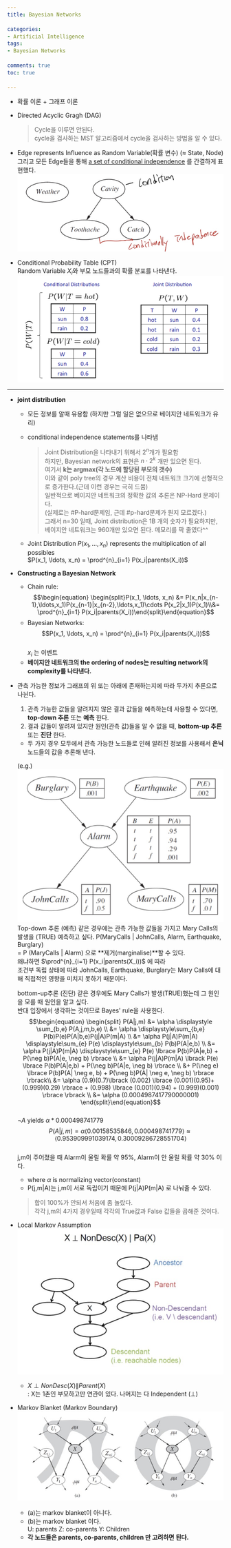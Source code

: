 ```yaml
---
title: Bayesian Networks

categories:
- Artificial Intelligence
tags:
- Bayesian Networks

comments: true
toc: true

---
```

- 확률 이론 + 그래프 이론
- Directed Acyclic Gragh (DAG)
    > Cycle을 이루면 안된다.    
    > cycle을 검사하는 MST 알고리즘에서 cycle을 검사하는 방법을 알 수 있다.    

- Edge represents Influence as Random Variable(확률 변수) ($\approx$ State, Node) 그리고 모든 Edge들을 통해 <U>a set of conditional independence</U> 를 간결하게 표현했다.    
![condition](/assets/img/BayesianNetwork/condition.jpg)

- Conditional Probability Table (CPT)  
    Random Variable $X_i$와 부모 노드들과의 확률 분포를 나타낸다.
    ![conditioanl probability table](/assets/img/BayesianNetwork/Conditional_probability_table.png)

-------

- **joint distribution**

    - 모든 정보를 알때 유용함 (하지만 그럴 일은 없으므로 베이지안 네트워크가 유리)
    - conditional independence statements를 나타냄    

        > Joint Distribution을 나타내기 위해서 $2^n$개가 필요함     
        > 하지만, Bayesian network의 표현은 $n\cdot 2^k$ 개만 있으면 된다.    
        > 여기서 **k는 argmax(각 노드에 할당된 부모의 갯수)**      
        > 이와 같이 poly tree의 경우 계산 비용이 전체 네트워크 크기에 선형적으로 증가한다.(근데 이런 경우는 극히 드뭄)      
        > 일반적으로 베이지안 네트워크의 정확한 값의 추론은 NP-Hard 문제이다.       
        > (실제로는 #P-hard문제임, 근데 #p-hard문제가 뭔지 모르겠다.)       
        그래서 n=30 일때, Joint distribution은 1B 개의 숫자가 필요하지만, 베이지안 네트워크는 960개만 있으면 된다. 메모리를 팍 줄였다^^
    - Joint Distribution $P(x_1, \ldots, x_n)$ represents the multiplication of all possibles     
    $P(x_1, \ldots, x_n) = \prod^{n}_{i=1} P(x_i|parents(X_i))$    
        
- **Constructing a Bayesian Network**
    - Chain rule:
        $$\begin{equation} \begin{split}P(x_1, \ldots, x_n) &= P(x_n|x_{n-1},\ldots,x_1)P(x_{n-1}|x_{n-2},\ldots,x_1)\cdots P(x_2|x_1)P(x_1)\\&= \prod^{n}_{i=1} P(x_i|parents(X_i))\end{split}\end{equation}$$
    - Bayesian Networks:    
        $$P(x_1, \ldots, x_n) = \prod^{n}_{i=1} P(x_i|parents(X_i))$$    
        $x_i$ 는 이벤트
    - **베이지안 네트워크의 the ordering of nodes는 resulting network의 complexity를 나타낸다.**
        
- 관측 가능한 정보가 그래프의 위 또는 아래에 존재하는지에 따라 두가지 추론으로 나뉜다.
    1. 관측 가능한 값들을 알려지지 않은 결과 값들을 예측하는데 사용할 수 있다면, **top-down 추론** 또는 **예측** 한다.
    2. 결과 값들이 알려져 있지만 원인(관측 값)들을 알 수 없을 때, **bottom-up 추론** 또는 **진단** 한다.
    - 두 가지 경우 모두에서 관측 가능한 노드들로 인해 알려진 정보를 사용해서 **은닉** 노드들의 값을 추론해 낸다.    

    (e.g.)    
    ![bayesian networks](/assets/img/BayesianNetwork/bayesian_network.jpg)
    Top-down 추론 (예측) 같은 경우에는 관측 가능한 값들을 가지고 Mary Calls의 발생을 (TRUE) 예측하고 싶다.
    P(MaryCalls | JohnCalls, Alarm, Earthquake, Burglary)    
    = P (MaryCalls | Alarm) 으로 **제거(marginalise)**할 수 있다.     
    왜냐하면 $\prod^{n}_{i=1} P(x_i|parents(X_i))$ 에 따라     
    조건부 독립 상태에 따라 JohnCalls, Earthquake, Burglary는 Mary Calls에 대해 직접적인 영향을 미치지 못하기 때문이다.    

    bottom-up추론 (진단) 같은 경우에도 Mary Calls가 발생(TRUE)했는데 그 원인을 모를 때 원인을 알고 싶다.  
    반대 입장에서 생각하는 것이므로 Bayes' rule을 사용한다.
    $$\begin{equation} \begin{split} P(A|j,m) &= \alpha \displaystyle \sum_{b,e} P(A,j,m,b,e) \\ 
    &= \alpha \displaystyle\sum_{b,e} P(b)P(e)P(A|b,e)P(j|A)P(m|A) \\ 
    &= \alpha P(j|A)P(m|A) \displaystyle\sum_{e} P(e) \displaystyle\sum_{b} P(b)P(A|e,b) \\
    &= \alpha P(j|A)P(m|A) \displaystyle\sum_{e} P(e) \lbrace P(b)P(A|e,b) + P(\neg b)P(A|e, \neg b) \rbrace \\
    &= \alpha P(j|A)P(m|A) \lbrack P(e) \lbrace P(b)P(A|e,b) + P(\neg b)P(A|e, \neg b) \rbrace \\
    &+ P(\neg e) \lbrace P(b)P(A| \neg e, b) + P(\neg b)P(A| \neg e, \neg b) \rbrace \rbrack\\
    &= \alpha (0.9)(0.7)\lbrack (0.002) \lbrace (0.001)(0.95)+(0.999)(0.29) \rbrace + (0.998) \lbrace (0.001)(0.94) + (0.999)(0.001) \rbrace \rbrack \\
    &= \alpha (0.0004987417790000001)   
    \end{split}\end{equation}$$     
    $\neg A$  yields $\alpha * 0.000498741779$    
    $$P(A|j,m) = \alpha \langle 0.00158535846, 0.000498741779 \rangle \approx \langle 0.953909991039174, 0.30009286728551704 \rangle$$    
    j,m이 주어졌을 때 Alarm이 울릴 확률 약 95%, Alarm이 안 울릴 확률 약 30% 이다.       

    * where $\alpha$ is normalizing vector(constant)    
    * P(j,m\|A)는 j,m이 서로 독립이기 때문에 P(j\|A)P(m\|A) 로 나눠줄 수 있다.     


    > 합이 100%가 안되서 처음에 좀 놀랐다.      
    > 각각 j,m의 4가지 경우일때 각각의 True값과 False 값들을 곱해준 것이다.
    
    
- Local Markov Assumption    
    ![local_markov_assumption](/assets/img/BayesianNetwork/local_markov_assumption.jpg)
    - $X \perp NonDesc(X)\|Parent(X)$     
        : X는 1촌인 부모하고만 연관이 있다. 나머지는 다 Independent ($\perp$)
- Markov Blanket (Markov Boundary)      
    ![markov_blanket](/assets/img/BayesianNetwork/markov_blanket.jpg)
    - (a)는 markov blanket이 아니다.
    - (b)는 markov blanket 이다.    
        U: parents Z: co-parents Y: Children
    - **각 노드들은 parents, co-parents, children 만 고려하면 된다.**
